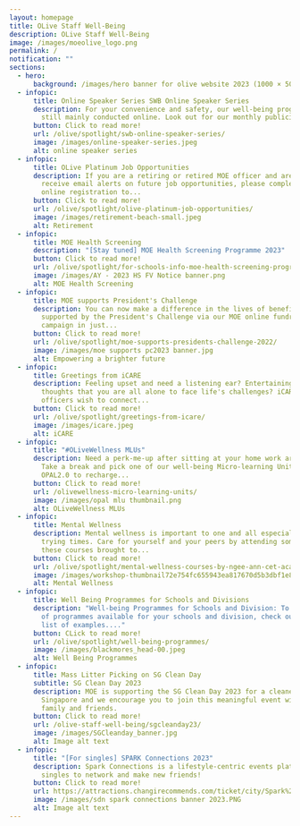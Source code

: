 ```yaml
---
layout: homepage
title: OLive Staff Well-Being
description: OLive Staff Well-Being
image: /images/moeolive_logo.png
permalink: /
notification: ""
sections:
  - hero:
      background: /images/hero banner for olive website 2023 (1000 × 500 px).gif
  - infopic:
      title: Online Speaker Series SWB Online Speaker Series
      description: For your convenience and safety, our well-being programmes are
        still mainly conducted online. Look out for our monthly publicity on...
      button: Click to read more!
      url: /olive/spotlight/swb-online-speaker-series/
      image: /images/online-speaker-series.jpeg
      alt: online speaker series
  - infopic:
      title: OLive Platinum Job Opportunities
      description: If you are a retiring or retired MOE officer and are keen to
        receive email alerts on future job opportunities, please complete the
        online registration to...
      button: Click to read more!
      url: /olive/spotlight/olive-platinum-job-opportunities/
      image: /images/retirement-beach-small.jpeg
      alt: Retirement
  - infopic:
      title: MOE Health Screening
      description: "[Stay tuned] MOE Health Screening Programme 2023"
      button: Click to read more!
      url: /olive/spotlight/for-schools-info-moe-health-screening-programme/
      image: /images/AY - 2023 HS FV Notice banner.png
      alt: MOE Health Screening
  - infopic:
      title: MOE supports President's Challenge
      description: You can now make a difference in the lives of beneficiaries
        supported by the President's Challenge via our MOE online fundraising
        campaign in just...
      button: Click to read more!
      url: /olive/spotlight/moe-supports-presidents-challenge-2022/
      image: /images/moe supports pc2023 banner.jpg
      alt: Empowering a brighter future
  - infopic:
      title: Greetings from iCARE
      description: Feeling upset and need a listening ear? Entertaining negative
        thoughts that you are all alone to face life's challenges? iCARE
        officers wish to connect...
      button: Click to read more!
      url: /olive/spotlight/greetings-from-icare/
      image: /images/icare.jpeg
      alt: iCARE
  - infopic:
      title: "#OLiveWellness MLUs"
      description: Need a perk-me-up after sitting at your home work area for hours?
        Take a break and pick one of our well-being Micro-learning Units from
        OPAL2.0 to recharge...
      button: Click to read more!
      url: /olivewellness-micro-learning-units/
      image: /images/opal mlu thumbnail.png
      alt: OLiveWellness MLUs
  - infopic:
      title: Mental Wellness
      description: Mental wellness is important to one and all especially during
        trying times. Care for yourself and your peers by attending some of
        these courses brought to...
      button: Click to read more!
      url: /olive/spotlight/mental-wellness-courses-by-ngee-ann-cet-academy/
      image: /images/workshop-thumbnail72e754fc655943ea817670d5b3dbf1e8.png
      alt: Mental Wellness
  - infopic:
      title: Well Being Programmes for Schools and Divisions
      description: "Well-being Programmes for Schools and Division: To find out a list
        of programmes available for your schools and division, check out the
        list of examples...."
      button: CLick to read more!
      url: /olive/spotlight/well-being-programmes/
      image: /images/blackmores_head-00.jpeg
      alt: Well Being Programmes
  - infopic:
      title: Mass Litter Picking on SG Clean Day
      subtitle: SG Clean Day 2023
      description: MOE is supporting the SG Clean Day 2023 for a cleaner and better
        Singapore and we encourage you to join this meaningful event with your
        family and friends.
      button: Click to read more!
      url: /olive-staff-well-being/sgcleanday23/
      image: /images/SGCleanday_banner.jpg
      alt: Image alt text
  - infopic:
      title: "[For singles] SPARK Connections 2023"
      description: Spark Connections is a lifestyle-centric events platform for
        singles to network and make new friends!
      button: Click to read more!
      url: https://attractions.changirecommends.com/ticket/city/Spark%20Connections%20Singapore/162/1
      image: /images/sdn spark connections banner 2023.PNG
      alt: Image alt text
---
```

